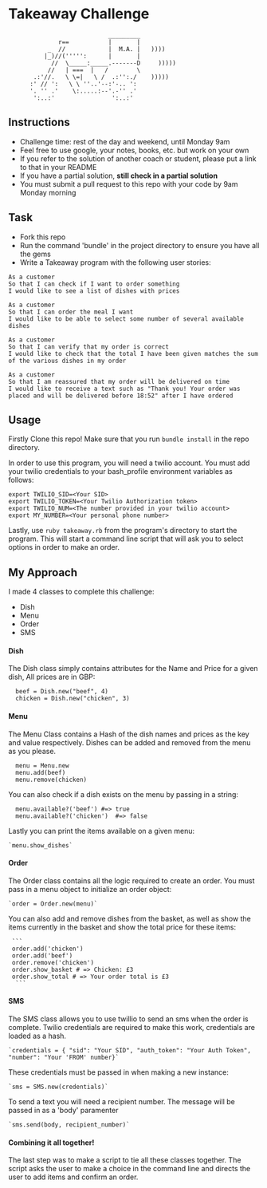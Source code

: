 Takeaway Challenge
==================
```
                            _________
              r==           |       |
           _  //            |  M.A. |   ))))
          |_)//(''''':      |       |
            //  \_____:_____.-------D     )))))
           //   | ===  |   /        \
       .:'//.   \ \=|   \ /  .:'':./    )))))
      :' // ':   \ \ ''..'--:'-.. ':
      '. '' .'    \:.....:--'.-'' .'
       ':..:'                ':..:'

 ```

Instructions
-------

* Challenge time: rest of the day and weekend, until Monday 9am
* Feel free to use google, your notes, books, etc. but work on your own
* If you refer to the solution of another coach or student, please put a link to that in your README
* If you have a partial solution, **still check in a partial solution**
* You must submit a pull request to this repo with your code by 9am Monday morning

Task
-----

* Fork this repo
* Run the command 'bundle' in the project directory to ensure you have all the gems
* Write a Takeaway program with the following user stories:

```
As a customer
So that I can check if I want to order something
I would like to see a list of dishes with prices

As a customer
So that I can order the meal I want
I would like to be able to select some number of several available dishes

As a customer
So that I can verify that my order is correct
I would like to check that the total I have been given matches the sum of the various dishes in my order

As a customer
So that I am reassured that my order will be delivered on time
I would like to receive a text such as "Thank you! Your order was placed and will be delivered before 18:52" after I have ordered
```
## Usage

Firstly Clone this repo! Make sure that you run `bundle install` in the repo directory.

In order to use this program, you will need a twilio account.
You must add your twilio credentials to your bash_profile environment variables as follows:

```
export TWILIO_SID=<Your SID>
export TWILIO_TOKEN=<Your Twilio Authorization token>
export TWILIO_NUM=<The number provided in your twilio account>
export MY_NUMBER=<Your personal phone number>
```

Lastly, use `ruby takeaway.rb` from the program's directory to start the program.
This will start a command line script that will ask you to select options in order to make an order.

## My Approach

  I made 4 classes to complete this challenge:

   * Dish
   * Menu
   * Order
   * SMS

 
 #### Dish
 
   The Dish class simply contains attributes for the Name and Price for a given dish, All prices are in GBP:

   ```
     beef = Dish.new("beef", 4)
     chicken = Dish.new("chicken", 3)
   ```
 #### Menu
 
   The Menu Class contains a Hash of the dish names and prices as the key and value respectively.
   Dishes can be added and removed from the menu as you please.

   ```
     menu = Menu.new
     menu.add(beef)
     menu.remove(chicken)
   ```

   You can also check if a dish exists on the menu by passing in a string:

   ```
     menu.available?('beef') #=> true
     menu.available?('chicken')  #=> false
   ```

   Lastly you can print the items available on a given menu:

    `menu.show_dishes`
 
 #### Order
 
   The Order class contains all the logic required to create an order.
   You must pass in a menu object to initialize an order object:

    `order = Order.new(menu)`

   You can also add and remove dishes from the basket, as well as show the
   items currently in the basket and show the total price for these items:

     ```
     order.add('chicken')
     order.add('beef')
     order.remove('chicken')
     order.show_basket # => Chicken: £3
     order.show_total # => Your order total is £3
      ```
 
 #### SMS
 
  The SMS class allows you to use twillio to send an sms when the order is complete.
  Twilio credentials are required to make this work, credentials are loaded as a hash.

    `credentials = { "sid": "Your SID", "auth_token": "Your Auth Token", "number": "Your 'FROM' number}`

  These credentials must be passed in when making a new instance:

    `sms = SMS.new(credentials)`

  To send a text you will need a recipient number. The message will be passed in as a 'body' paramenter

    `sms.send(body, recipient_number)`

 #### Combining it all together!
 
   The last step was to make a script to tie all these classes together.
   The script asks the user to make a choice in the command line and directs the user to add items and confirm an order.
